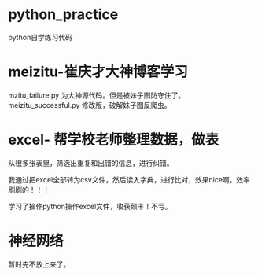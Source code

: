 # python_practice
python自学练习代码

# meizitu-崔庆才大神博客学习
mzitu_failure.py 为大神源代码。但是被妹子图防守住了。
meizitu_successful.py 修改版，破解妹子图反爬虫。

# excel- 帮学校老师整理数据，做表
从很多张表里，筛选出重复和出错的信息，进行纠错。

我通过把excel全部转为csv文件，然后读入字典，进行比对，效果nice啊。效率刷刷的！！！

学习了操作python操作excel文件，收获颇丰！不亏。

# 神经网络
暂时先不放上来了。
